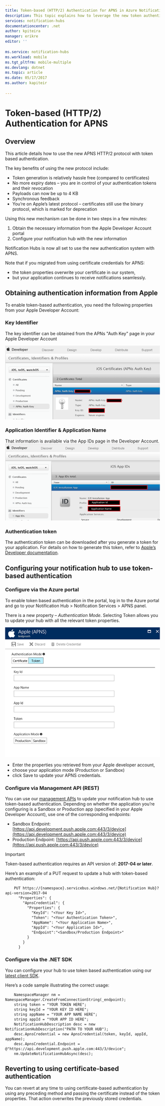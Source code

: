 ```yaml
---
title: Token-based (HTTP/2) Authentication for APNS in Azure Notification Hubs | Microsoft Docs
description: This topic explains how to leverage the new token authentication for APNS
services: notification-hubs
documentationcenter: .net
author: kpiteira
manager: erikre
editor: ''

ms.service: notification-hubs
ms.workload: mobile
ms.tgt_pltfrm: mobile-multiple
ms.devlang: dotnet
ms.topic: article
ms.date: 05/17/2017
ms.author: kapiteir

---
```

# Token-based (HTTP/2) Authentication for APNS
## Overview
This article details how to use the new APNS HTTP/2 protocol with token based authentication.

The key benefits of using the new protocol include:
-	Token generation is relatively hassle free (compared to certificates)
-	No more expiry dates – you are in control of your authentication tokens and their revocation
-	Payloads can now be up to 4 KB
- Synchronous feedback
-	You’re on Apple’s latest protocol – certificates still use the binary protocol, which is marked for deprecation

Using this new mechanism can be done in two steps in a few minutes:
1.	Obtain the necessary information from the Apple Developer Account portal
2.	Configure your notification hub with the new information

Notification Hubs is now all set to use the new authentication system with APNS. 

Note that if you migrated from using certificate credentials for APNS:
- the token properties overwrite your certificate in our system,
- but your application continues to receive notifications seamlessly.

## Obtaining authentication information from Apple
To enable token-based authentication, you need the following properties from your Apple Developer Account:
### Key Identifier
The key identifier can be obtained from the APNs "Auth Key" page in your Apple Developer Account

![](./media/notification-hubs-push-notification-http2-token-authentification/obtaining-auth-information-from-apple.png)

### Application Identifier & Application Name
That information is available via the App IDs page in the Developer Account. 
![](./media/notification-hubs-push-notification-http2-token-authentification/app-identifier-and-app-name.png)

### Authentication token
The authentication token can be downloaded after you generate a token for your application. For details on how to generate this token, refer to [Apple’s Developer documentation](http://help.apple.com/xcode/mac/current/#/dev11b059073?sub=dev1eb5dfe65).

## Configuring your notification hub to use token-based authentication
### Configure via the Azure portal
To enable token based authentication in the portal, log in to the Azure portal and go to your Notification Hub > Notification Services > APNS panel. 

There is a new property – *Authentication Mode*. Selecting Token allows you to update your hub with all the relevant token properties.

![](./media/notification-hubs-push-notification-http2-token-authentification/azure-portal-apns-settings.png)

- Enter the properties you retrieved from your Apple developer account, 
- choose your application mode (Production or Sandbox) 
- click Save to update your APNS credentials. 

### Configure via Management API (REST)

You can use our [management APIs](https://msdn.microsoft.com/library/azure/dn495827.aspx) to update your notification hub to use token-based authentication.
Depending on whether the application you’re configuring is a Sandbox or Production app (specified in your Apple Developer Account), use one of the corresponding endpoints:

- Sandbox Endpoint: [https://api.development.push.apple.com:443/3/device](https://api.development.push.apple.com:443/3/device)
- Production Endpoint: [https://api.push.apple.com:443/3/device](https://api.push.apple.com:443/3/device)

> [!IMPORTANT]
> Token-based authentication requires an API version of: **2017-04 or later**.
> 
> 

Here’s an example of a PUT request to update a hub with token-based authentication:


        PUT https://{namespace}.servicebus.windows.net/{Notification Hub}?api-version=2017-04
          "Properties": {
            "ApnsCredential": {
              "Properties": {
                "KeyId": "<Your Key Id>",
                "Token": "<Your Authentication Token>",
                "AppName": "<Your Application Name>",
                "AppId": "<Your Application Id>",
                "Endpoint":"<Sandbox/Production Endpoint>"
              }
            }
          }
        

### Configure via the .NET SDK
You can configure your hub to use token based authentication using our [latest client SDK](https://www.nuget.org/packages/Microsoft.Azure.NotificationHubs/1.0.8). 

Here’s a code sample illustrating the correct usage:


        NamespaceManager nm = NamespaceManager.CreateFromConnectionString(_endpoint);
        string token = "YOUR TOKEN HERE";
        string keyId = "YOUR KEY ID HERE";
        string appName = "YOUR APP NAME HERE";
        string appId = "YOUR APP ID HERE";
        NotificationHubDescription desc = new NotificationHubDescription("PATH TO YOUR HUB");
        desc.ApnsCredential = new ApnsCredential(token, keyId, appId, appName);
        desc.ApnsCredential.Endpoint = @"https://api.development.push.apple.com:443/3/device";
        nm.UpdateNotificationHubAsync(desc);

## Reverting to using certificate-based authentication
You can revert at any time to using certificate-based authentication by using any preceding method and passing the certificate instead of the token properties. That action overwrites the previously stored credentials.
